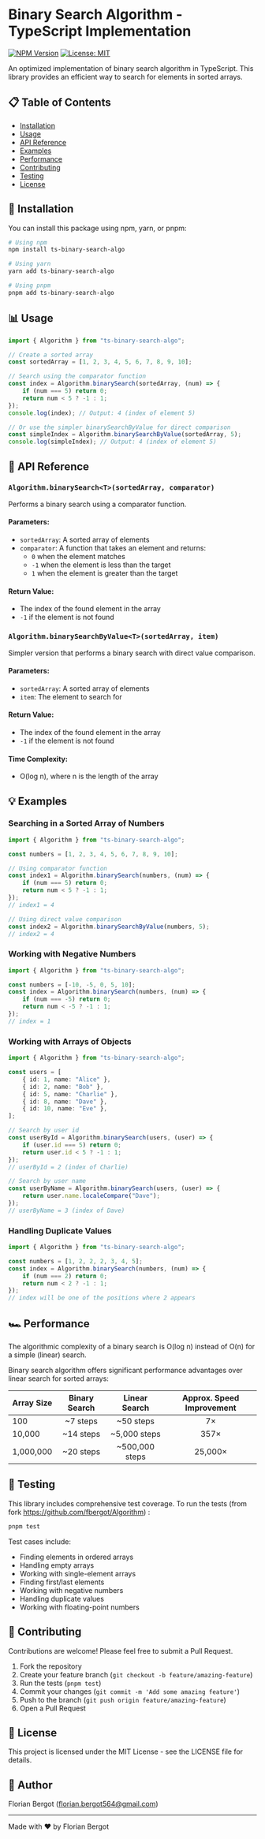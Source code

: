 # Binary Search Algorithm - TypeScript Implementation

[![NPM Version](https://img.shields.io/npm/v/ts-binary-search-algo.svg)](https://www.npmjs.com/package/ts-binary-search-algo)
[![License: MIT](https://img.shields.io/badge/License-MIT-yellow.svg)](https://opensource.org/licenses/MIT)

An optimized implementation of binary search algorithm in TypeScript. This library provides an efficient way to search for elements in sorted arrays.

## 📋 Table of Contents

- [Installation](#installation)
- [Usage](#usage)
- [API Reference](#api-reference)
- [Examples](#examples)
- [Performance](#performance)
- [Contributing](#contributing)
- [Testing](#testing)
- [License](#license)

## 🚀 Installation

You can install this package using npm, yarn, or pnpm:

```bash
# Using npm
npm install ts-binary-search-algo

# Using yarn
yarn add ts-binary-search-algo

# Using pnpm
pnpm add ts-binary-search-algo
```

## 📊 Usage

```typescript
import { Algorithm } from "ts-binary-search-algo";

// Create a sorted array
const sortedArray = [1, 2, 3, 4, 5, 6, 7, 8, 9, 10];

// Search using the comparator function
const index = Algorithm.binarySearch(sortedArray, (num) => {
    if (num === 5) return 0;
    return num < 5 ? -1 : 1;
});
console.log(index); // Output: 4 (index of element 5)

// Or use the simpler binarySearchByValue for direct comparison
const simpleIndex = Algorithm.binarySearchByValue(sortedArray, 5);
console.log(simpleIndex); // Output: 4 (index of element 5)
```

## 📖 API Reference

### `Algorithm.binarySearch<T>(sortedArray, comparator)`

Performs a binary search using a comparator function.

#### Parameters:

- `sortedArray`: A sorted array of elements
- `comparator`: A function that takes an element and returns:
    - `0` when the element matches
    - `-1` when the element is less than the target
    - `1` when the element is greater than the target

#### Return Value:

- The index of the found element in the array
- `-1` if the element is not found

### `Algorithm.binarySearchByValue<T>(sortedArray, item)`

Simpler version that performs a binary search with direct value comparison.

#### Parameters:

- `sortedArray`: A sorted array of elements
- `item`: The element to search for

#### Return Value:

- The index of the found element in the array
- `-1` if the element is not found

#### Time Complexity:

- O(log n), where n is the length of the array

## 💡 Examples

### Searching in a Sorted Array of Numbers

```typescript
import { Algorithm } from "ts-binary-search-algo";

const numbers = [1, 2, 3, 4, 5, 6, 7, 8, 9, 10];

// Using comparator function
const index1 = Algorithm.binarySearch(numbers, (num) => {
    if (num === 5) return 0;
    return num < 5 ? -1 : 1;
});
// index1 = 4

// Using direct value comparison
const index2 = Algorithm.binarySearchByValue(numbers, 5);
// index2 = 4
```

### Working with Negative Numbers

```typescript
import { Algorithm } from "ts-binary-search-algo";

const numbers = [-10, -5, 0, 5, 10];
const index = Algorithm.binarySearch(numbers, (num) => {
    if (num === -5) return 0;
    return num < -5 ? -1 : 1;
});
// index = 1
```

### Working with Arrays of Objects

```typescript
import { Algorithm } from "ts-binary-search-algo";

const users = [
    { id: 1, name: "Alice" },
    { id: 2, name: "Bob" },
    { id: 5, name: "Charlie" },
    { id: 8, name: "Dave" },
    { id: 10, name: "Eve" },
];

// Search by user id
const userById = Algorithm.binarySearch(users, (user) => {
    if (user.id === 5) return 0;
    return user.id < 5 ? -1 : 1;
});
// userById = 2 (index of Charlie)

// Search by user name
const userByName = Algorithm.binarySearch(users, (user) => {
    return user.name.localeCompare("Dave");
});
// userByName = 3 (index of Dave)
```

### Handling Duplicate Values

```typescript
import { Algorithm } from "ts-binary-search-algo";

const numbers = [1, 2, 2, 2, 3, 4, 5];
const index = Algorithm.binarySearch(numbers, (num) => {
    if (num === 2) return 0;
    return num < 2 ? -1 : 1;
});
// index will be one of the positions where 2 appears
```

## 🏎️ Performance

The algorithmic complexity of a binary search is O(log n) instead of O(n) for a simple (linear) search.

Binary search algorithm offers significant performance advantages over linear search for sorted arrays:

| Array Size | Binary Search | Linear Search  | Approx. Speed Improvement |
| ---------- | :-----------: | :------------: | :-----------------------: |
| 100        |   ~7 steps    |   ~50 steps    |            7×             |
| 10,000     |   ~14 steps   |  ~5,000 steps  |           357×            |
| 1,000,000  |   ~20 steps   | ~500,000 steps |          25,000×          |

## 🧪 Testing

This library includes comprehensive test coverage. To run the tests (from fork https://github.com/fbergot/Algorithm) :

```bash
pnpm test
```

Test cases include:

- Finding elements in ordered arrays
- Handling empty arrays
- Working with single-element arrays
- Finding first/last elements
- Working with negative numbers
- Handling duplicate values
- Working with floating-point numbers

## 🤝 Contributing

Contributions are welcome! Please feel free to submit a Pull Request.

1. Fork the repository
2. Create your feature branch (`git checkout -b feature/amazing-feature`)
3. Run the tests (`pnpm test`)
4. Commit your changes (`git commit -m 'Add some amazing feature'`)
5. Push to the branch (`git push origin feature/amazing-feature`)
6. Open a Pull Request

## 📄 License

This project is licensed under the MIT License - see the LICENSE file for details.

## 👤 Author

Florian Bergot (florian.bergot564@gmail.com)

---

Made with ❤️ by Florian Bergot
